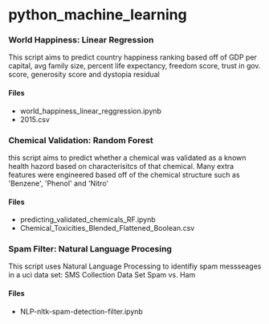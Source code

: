 # python_machine_learning
<h3>World Happiness: Linear Regression</h3>
<p>This script aims to predict country happiness ranking based off of GDP per capital, avg family size, percent life expectancy, freedom score, trust in gov. score, generosity score and dystopia residual</p>
<h4>Files</h4>
<ul>
  <li>world_happiness_linear_reggression.ipynb</li>
  <li>2015.csv</li>
</ul>
<h3>Chemical Validation: Random Forest</h3>
<p>this script aims to predict whether a chemical was validated as a known health hazord based on characterisitcs of that chemical. Many extra features were engineered based off of the chemical structure such as 'Benzene', 'Phenol' and 'Nitro'</p>
<h4>Files</h4>
<ul>
  <li>predicting_validated_chemicals_RF.ipynb</li>
  <li>Chemical_Toxicities_Blended_Flattened_Boolean.csv</li>
</ul>
<h3>Spam Filter: Natural Language Procesing</h3>
<p>This script uses Natural Language Processing to identifiy spam messseages in a uci data set: SMS Collection Data Set Spam vs. Ham</p>
<h4>Files</h4>
<ul>
  <li>NLP-nltk-spam-detection-filter.ipynb</li>
</ul>
